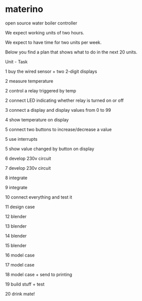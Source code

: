 # materino
open source water boiler controller

We expect working units of two hours.

We expect to have time for two units per week.

Below you find a plan that shows what to do in the next 20 units.

Unit  -   Task

1     buy the wired sensor + two 2-digit displays

2   	measure temperature

2   	control a relay triggered by temp

2   	connect LED indicating whether relay is turned on or off

3   	connect a display and display values from 0 to 99

4	    show temperature on display

5     connect two buttons to increase/decrease a value

5     use interrupts

5     show value changed by button on display

6     develop 230v circuit

7     develop 230v circuit

8     integrate

9     integrate

10    connect everything and test it

11    design case

12    blender

13    blender

14    blender

15    blender

16    model case

17    model case

18    model case + send to printing

19    build stuff + test

20    drink mate!
